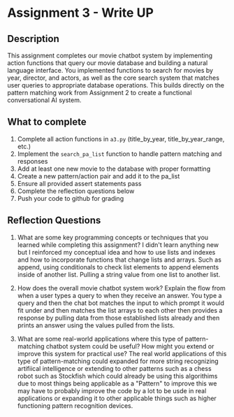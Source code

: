 # Assignment 3 - Write UP

## Description
This assignment completes our movie chatbot system by implementing action functions that query our movie database and building a natural language interface. You implemented functions to search for movies by year, director, and actors, as well as the core search system that matches user queries to appropriate database operations. This builds directly on the pattern matching work from Assignment 2 to create a functional conversational AI system.

## What to complete
1. Complete all action functions in `a3.py` (title_by_year, title_by_year_range, etc.)
2. Implement the `search_pa_list` function to handle pattern matching and responses  
3. Add at least one new movie to the database with proper formatting
4. Create a new pattern/action pair and add it to the pa_list
5. Ensure all provided assert statements pass
6. Complete the reflection questions below
7. Push your code to github for grading

## Reflection Questions

1. What are some key programming concepts or techniques that you learned while completing this assignment?
    I didn't learn anything new but I reinforced my conceptual idea and how to use lists and indexes and how to incorporate functions that change lists and arrays. Such as append, using conditionals to check list elements to append elements inside of another list. Pulling a string value from one list to another list.

2. How does the overall movie chatbot system work? Explain the flow from when a user types a query to when they receive an answer.
    You type a query and then the chat bot matches the input to which prompt it would fit under and then matches the list arrays to each other then provides a response by pulling data from those established lists already and then prints an answer using the values pulled from the lists.


3. What are some real-world applications where this type of pattern-matching chatbot system could be useful? How might you extend or improve this system for practical use?
    The real world applications of this type of pattern-matching could expanded for more string recognizing artifiical intelligence or extending to other patterns such as a chess robot such as Stockfish which could already be using this algorithims due to most things being applicable as a "Pattern" to improve this we may have to probably improve the code by a lot to be usde in real applications or expanding it to other applicable things such as higher functioning pattern recognition devices.